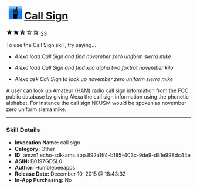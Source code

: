 # &nbsp;<img src="skill_icon" alt="Call Sign icon" width="36"> [Call Sign](http://alexa.amazon.com/#skills/amzn1.echo-sdk-ams.app.892a1ff4-b185-403c-9de9-d81e998dc44e)
![2.1 stars](../../images/ic_star_black_18dp_1x.png)![2.1 stars](../../images/ic_star_black_18dp_1x.png)![2.1 stars](../../images/ic_star_half_black_18dp_1x.png)![2.1 stars](../../images/ic_star_border_black_18dp_1x.png)![2.1 stars](../../images/ic_star_border_black_18dp_1x.png) 23

To use the Call Sign skill, try saying...

* *Alexa load Call Sign and find november zero uniform sierra mike*

* *Alexa load Call Sign and find kilo alpha two foxtrot november kilo*

* *Alexa ask Call Sign to look up november zero uniform sierra mike*

A user can look up Amateur (HAM) radio call sign information from the FCC public database by giving Alexa the call sign information using the phonetic alphabet.  For instance the call sign N0USM would be spoken as november zero uniform sierra mike.

***

### Skill Details

* **Invocation Name:** call sign
* **Category:** Other
* **ID:** amzn1.echo-sdk-ams.app.892a1ff4-b185-403c-9de9-d81e998dc44e
* **ASIN:** B0197GDSL0
* **Author:** Humblebeeapps
* **Release Date:** December 10, 2015 @ 18:43:32
* **In-App Purchasing:** No
